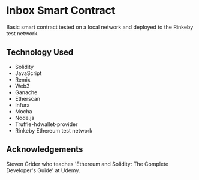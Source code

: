 # Inbox Smart Contract
Basic smart contract tested on a local network and deployed to the Rinkeby test network.

## Technology Used
* Solidity
* JavaScript
* Remix
* Web3
* Ganache
* Etherscan
* Infura
* Mocha
* Node.js
* Truffle-hdwallet-provider
* Rinkeby Ethereum test network

## Acknowledgements
Steven Grider who teaches 'Ethereum and Solidity: The Complete Developer's Guide' at Udemy.
